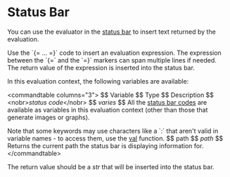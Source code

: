 # Status Bar

You can use the evaluator in the [status bar](/Manual/preferences/preferences_categories/file_displays/status_bar.md) to insert text returned by the evaluation.

Use the \`{= ... =}\` code to insert an evaluation expression. The expression between the \`{=\` and the \`=}\` markers can span multiple lines if needed. The return value of the expression is inserted into the status bar.

In this evaluation context, the following variables are available:

\<commandtable columns="3"\> \$\$ Variable \$\$ Type \$\$ Description \$\$ \<nobr\>*status code*\</nobr\> \$\$ *varies* \$\$ All the [status bar codes](/Manual/reference/status_bar_codes/RAEDME.md) are available as variables in this evaluation context (other than those that generate images or graphs).

Note that some keywords may use characters like a \`:\` that aren't valid in variable names - to access them, use the [val](/Manual/reference/evaluator/val.md) function. \$\$ path \$\$ *path* \$\$ Returns the current path the status bar is displaying information for. \</commandtable\>

The return value should be a *str* that will be inserted into the status bar.
